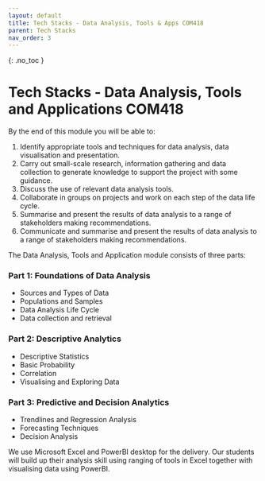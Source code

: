 ```yaml
---
layout: default
title: Tech Stacks - Data Analysis, Tools & Apps COM418
parent: Tech Stacks
nav_order: 3
---
```


{: .no_toc }

# Tech Stacks - Data Analysis, Tools and Applications COM418
By the end of this module you will be able to:

1. Identify appropriate tools and techniques for data analysis, data visualisation and presentation.  
1. Carry out small-scale research, information gathering and data collection to generate knowledge to support the project with some guidance.  
1. Discuss the use of relevant data analysis tools.
1. Collaborate in groups on projects and work on each step of the data life cycle. 
1. Summarise and present the results of data analysis to a range of stakeholders making recommendations. 
1. Communicate and summarise and present the results of data analysis to a range of stakeholders making recommendations. 

The Data Analysis, Tools and Application module consists of three parts:

### Part 1: Foundations of Data Analysis

* Sources and Types of Data
* Populations and Samples
* Data Analysis Life Cycle
* Data collection and retrieval

### Part 2: Descriptive Analytics

* Descriptive Statistics
* Basic Probability
* Correlation
* Visualising and Exploring Data

### Part 3: Predictive and Decision Analytics

* Trendlines and Regression Analysis
* Forecasting Techniques
* Decision Analysis

We use Microsoft Excel and PowerBI desktop for the delivery. Our students will build up their analysis skill using ranging of tools in Excel together with visualising data using PowerBI.